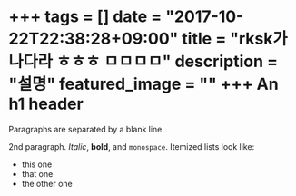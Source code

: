 +++
tags = []
date = "2017-10-22T22:38:28+09:00"
title = "rksk가나다라 ㅎㅎㅎ ㅁㅁㅁㅁ"
description = "설명"
featured_image = ""
+++
An h1 header
============

Paragraphs are separated by a blank line.

2nd paragraph. *Italic*, **bold**, and `monospace`. Itemized lists
look like:

  * this one
  * that one
  * the other one
